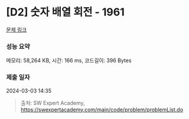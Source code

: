 # [D2] 숫자 배열 회전 - 1961 

[문제 링크](https://swexpertacademy.com/main/code/problem/problemDetail.do?contestProbId=AV5Pq-OKAVYDFAUq) 

### 성능 요약

메모리: 58,264 KB, 시간: 166 ms, 코드길이: 396 Bytes

### 제출 일자

2024-03-03 14:35



> 출처: SW Expert Academy, https://swexpertacademy.com/main/code/problem/problemList.do